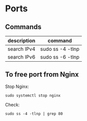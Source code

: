 # Ports
## Commands
|description                  |command                                     |
|-----------------------------|--------------------------------------------|
|search IPv4                  |sudo ss -4 -tlnp | grep 80                  |
|search IPv6                  |sudo ss -6 -tlnp | grep 80                  |

## To free port from Nginx
Stop Nginx:
````
sudo systemctl stop nginx
````
Check:
````
sudo ss -4 -tlnp | grep 80
````
